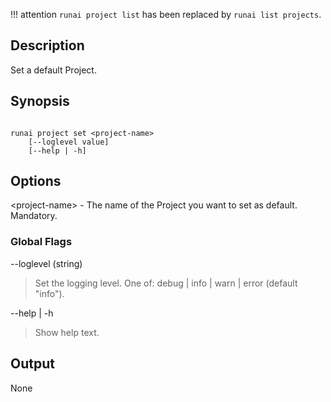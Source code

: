 !!! attention
    `runai project list` has been replaced by `runai list projects`.

## Description

Set a default Project.

## Synopsis

``` shell

runai project set <project-name>
    [--loglevel value] 
    [--help | -h]

```
## Options

<project-name\>  - The name of the Project you want to set as default. Mandatory.


### Global Flags

--loglevel (string)

> Set the logging level. One of: debug | info | warn | error (default "info").


--help | -h

>  Show help text.

## Output

None

